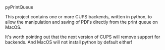pyPrintQueue

This project contains one or more CUPS backends, written in python, to allow the manipulation and saving of PDFs directly from the print queue on MacOS.

It's worth pointing out that the next version of CUPS will remove support for backends. And MacOS will not install python by default either!

